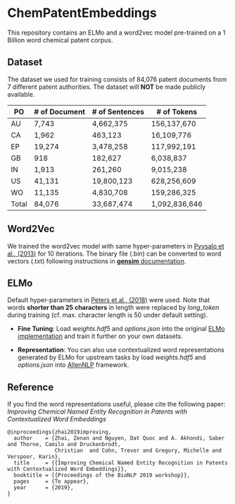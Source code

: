 # ChemPatentEmbeddings

This repository contains an ELMo and a word2vec model pre-trained on a 1 Billion word chemical patent corpus.

## Dataset

The dataset we used for training consists of 84,076 patent documents from 7 different patent authorities. The dataset will **NOT** be made publicly available.

|PO|# of Document|# of Sentences|# of Tokens|
|--|-------------|--------------|-----------|
|AU|7,743        |4,662,375     |156,137,670|
|CA|1,962        |463,123       |16,109,776 |
|EP|19,274       |3,478,258     |117,992,191|
|GB|918          |182,627       |6,038,837  |
|IN|1,913        |261,260       |9,015,238  |
|US|41,131       |19,800,123    |628,256,609|
|WO|11,135       |4,830,708     |159,286,325|
|Total|84,076    |33,687,474    |1,092,836,646|

## Word2Vec

We trained the word2vec model with same hyper-parameters in [Pyysalo et al., (2013)](http://bio.nlplab.org/pdf/pyysalo13literature.pdf) for 10 iterations. The binary file (.bin) can be converted to word vectors (.txt) following instructions in [**gensim** documentation](https://radimrehurek.com/gensim/models/keyedvectors.html).

## ELMo

Default hyper-parameters in [Peters et al., (2018)](https://arxiv.org/abs/1802.05365) were used. Note that words **shorter than 25 characters** in length were replaced by *long_token* during training (cf. max. character length is 50 under default setting).

* **Fine Tuning**:  Load *weights.hdf5* and *options.json* into the original [ELMo implementation](https://github.com/allenai/bilm-tf) and train it further on your own datasets.

* **Representation**: You can also use contextualized word representations generated by ELMo for upstream tasks by load *weights.hdf5* and *options.json* into [AllenNLP](https://allenai.github.io/allennlp-docs/) framework.

## Reference

If you find the word representations useful, please cite the following paper: *Improving Chemical Named Entity Recognition in Patents with Contextualized Word Embeddings*

```
@inproceedings{zhai2019improving,
  author    = {Zhai, Zenan and Nguyen, Dat Quoc and A. Akhondi, Saber and Thorne, Camilo and Druckenbrodt,
               Christian  and Cohn, Trevor and Gregory, Michelle and Verspoor, Karin},
  title     = {{Improving Chemical Named Entity Recognition in Patents with Contextualized Word Embeddings}},
  booktitle = {{Proceedings of the BioNLP 2019 workshop}},
  pages     = {To appear},
  year      = {2019},
}
```
